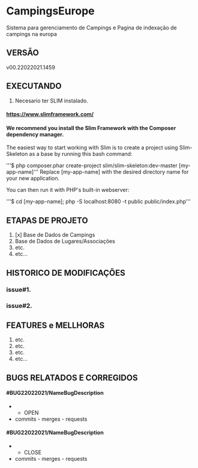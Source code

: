 # CampingsEurope
Sistema para gerenciamento de Campings e Pagina de indexação de campings na europa

## VERSÃO
v00.22022021.1459

## EXECUTANDO

1. Necesario ter SLIM instalado.
#### https://www.slimframework.com/
#### We recommend you install the Slim Framework with the Composer dependency manager.

The easiest way to start working with Slim is to create a project using Slim-Skeleton as a base by running this bash command:

'''$ php composer.phar create-project slim/slim-skeleton:dev-master [my-app-name]'''
Replace [my-app-name] with the desired directory name for your new application.

You can then run it with PHP's built-in webserver:

'''$ cd [my-app-name]; php -S localhost:8080 -t public public/index.php'''

## ETAPAS DE PROJETO

1. [x] Base de Dados de Campings
2. Base de Dados de Lugares/Associações
3. etc.
4. etc...

## HISTORICO DE MODIFICAÇÕES

### issue#1.  
### issue#2.  

## FEATURES e MELLHORAS

1. etc.
2. etc.
3. etc.
4. etc...

## BUGS RELATADOS E CORREGIDOS

#### #BUG22022021/NameBugDescription 
- - OPEN
- commits - merges - requests
#### #BUG22022021/NameBugDescription 
- - CLOSE
- commits - merges - requests
